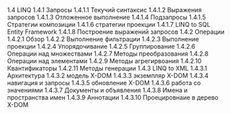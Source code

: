 1.4 LINQ
1.4.1 Запросы
1.4.1.1 Текучий синтаксис
1.4.1.2 Выражения запросов
1.4.1.3 Отложенное выполнение
1.4.1.4 Подзапросы
1.4.1.5 Стратегии композиции
1.4.1.6 стратегии проекции
1.4.1.7 LINQ to SQL Entity Framework
1.4.1.8 Построение выражений запросов
1.4.2 Операции
1.4.2.1 Обзор
1.4.2.2 Выполнение фильтрации
1.4.2.3 Выполнение проекции
1.4.2.4 Упорядочивание
1.4.2.5 Группирование
1.4.2.6 Операции над множествами
1.4.2.7 Методы преобразования
1.4.2.8 Операции над элементами
1.4.2.9 Методы агрегирвоания
1.4.2.10 Квантификаторы
1.4.2.11 Методы генерации
1.4.3 LINQ to XML
1.4.3.1 Архитектура
1.4.3.2 модель X-DOM
1.4.3.3 экземпляр X-DOM
1.4.3.4 навигация и запросы
1.4.3.5 обновление X-DOM
1.4.3.6 работа со значениями
1.4.3.7 Документы и объявления
1.4.3.8 Имена и пространства имен
1.4.3.9 Аннотации
1.4.3.10 Проецировнаие в дерево X-DOM
